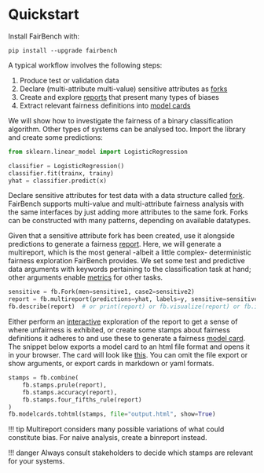 # Quickstart

Install FairBench with:

```shell
pip install --upgrade fairbench
```

A typical workflow involves the following steps:
1. Produce test or validation data
2. Declare (multi-attribute multi-value) sensitive attributes as [forks](basics/forks.md)
3. Create and explore [reports](basics/reports.md) that present many types of biases
4. Extract relevant fairness definitions into [model cards](basics/modelcards.md)


We will show how to investigate the fairness of a binary
classification algorithm. Other types of systems can
be analysed too. Import
the library and create some predictions:

```python
from sklearn.linear_model import LogisticRegression

classifier = LogisticRegression()
classifier.fit(trainx, trainy)
yhat = classifier.predict(x)
```

Declare sensitive attributes for test data with 
a data structure called [fork](basics/forks.md).
FairBench supports multi-value and multi-attribute 
fairness analysis with the same interfaces by just adding more
attributes to the same fork.
Forks can be constructed with many patterns, depending on available datatypes.

Given that a sensitive attribute fork has been created, 
use it alongside predictions 
to generate a fairness [report](basics/reports.md). 
Here, we will generate a multireport, which is the most general 
-albeit a little complex- 
deterministic fairness exploration FairBench provides. We set
some test and predictive data arguments with keywords pertaining
to the classification task at hand; other arguments enable 
[metrics](advanced/metrics.md) for other tasks.

```python
sensitive = fb.Fork(men=sensitive1, case2=sensitive2)
report = fb.multireport(predictions=yhat, labels=y, sensitive=sensitive)
fb.describe(report)  # or print(report) or fb.visualize(report) or fb.interactive(report)
```

Either perform an [interactive](basics/interactive.md) exploration
of the report to get a sense of where unfairness is exhibited, or
create some stamps about fairness definitions it adheres to
and use these to generate a fairness [model card](basics/modelcards.md). 
The snippet below exports a model card to an html file
format and opens it in your browser. The card will look like
[this](images/example_modelcard.md).
You can omit the file export or show arguments, or
export cards in markdown or yaml formats.


```python
stamps = fb.combine(
    fb.stamps.prule(report),
    fb.stamps.accuracy(report),
    fb.stamps.four_fifths_rule(report)
)
fb.modelcards.tohtml(stamps, file="output.html", show=True)
```


!!! tip
    Multireport considers many possible variations
    of what could constitute bias. For naive analysis, 
    create a binreport instead.

!!! danger
    Always consult stakeholders to decide which stamps are
    relevant for your systems.
